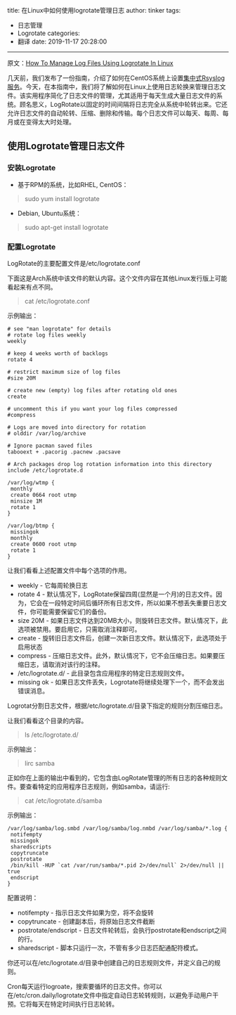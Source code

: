 title: 在Linux中如何使用logrotate管理日志
author: tinker
tags:
  - 日志管理
  - Logrotate
categories:
  - 翻译
date: 2019-11-17 20:28:00
---
原文：[How To Manage Log Files Using Logrotate In Linux](https://www.ostechnix.com/manage-log-files-using-logrotate-linux/)

几天前，我们发布了一份指南，介绍了如何在CentOS系统上设置[集中式Rsyslog服务](https://www.ostechnix.com/setup-centralized-rsyslog-server-centos-7/)。今天，在本指南中，我们将了解如何在Linux上使用日志轮换来管理日志文件。该实用程序简化了日志文件的管理，尤其适用于每天生成大量日志文件的系统。顾名思义，LogRotate以固定的时间间隔将日志完全从系统中轮转出来。它还允许日志文件的自动轮转、压缩、删除和传输。每个日志文件可以每天、每周、每月或在变得太大时处理。

<!--more-->

## 使用Logrotate管理日志文件

### 安装Logrotate

- 基于RPM的系统，比如RHEL, CentOS：
> sudo yum install logrotate

- Debian, Ubuntu系统：
> sudo apt-get install logrotate

### 配置Logrotate

LogRotate的主要配置文件是/etc/logrotate.conf

下面这是Arch系统中该文件的默认内容。这个文件内容在其他Linux发行版上可能看起来有点不同。

> cat /etc/logrotate.conf

示例输出：

```
# see "man logrotate" for details
# rotate log files weekly
weekly

# keep 4 weeks worth of backlogs
rotate 4

# restrict maximum size of log files
#size 20M

# create new (empty) log files after rotating old ones
create

# uncomment this if you want your log files compressed
#compress

# Logs are moved into directory for rotation
# olddir /var/log/archive

# Ignore pacman saved files
tabooext + .pacorig .pacnew .pacsave

# Arch packages drop log rotation information into this directory
include /etc/logrotate.d

/var/log/wtmp {
 monthly
 create 0664 root utmp
 minsize 1M
 rotate 1
}

/var/log/btmp {
 missingok
 monthly
 create 0600 root utmp
 rotate 1
}
```

让我们看看上述配置文件中每个选项的作用。

- weekly - 它每周轮换日志
- rotate 4 - 默认情况下，LogRotate保留四周(显然是一个月)的日志文件。因为，它会在一段特定时间后循环所有日志文件，所以如果不想丢失重要日志文件，你可能需要保留它们的备份。
- size 20M - 如果日志文件达到20MB大小，则旋转日志文件。默认情况下，此选项被禁用。要启用它，只需取消注释即可。
- create - 旋转旧日志文件后，创建一次新日志文件。默认情况下，此选项处于启用状态
- compress - 压缩日志文件。此外，默认情况下，它不会压缩日志。如果要压缩日志，请取消对该行的注释。
- /etc/logrotate.d/ - 此目录包含应用程序的特定日志规则文件。
- missing ok -  如果日志文件丢失，Logrotate将继续处理下一个，而不会发出错误消息。

Logrotat分割日志文件，根据/etc/logrotate.d/目录下指定的规则分割压缩日志。

让我们看看这个目录的内容。

> ls /etc/logrotate.d/

示例输出：

> lirc  samba

正如你在上面的输出中看到的，它包含由LogRotate管理的所有日志的各种规则文件。要查看特定的应用程序日志规则，例如samba，请运行:

> cat /etc/logrotate.d/samba

示例输出：

```
/var/log/samba/log.smbd /var/log/samba/log.nmbd /var/log/samba/*.log {
 notifempty
 missingok
 sharedscripts
 copytruncate
 postrotate
 /bin/kill -HUP `cat /var/run/samba/*.pid 2>/dev/null` 2>/dev/null || true
 endscript
}
```

配置说明：

- notifempty - 指示日志文件如果为空，将不会旋转
- copytruncate - 创建副本后，将原始日志文件截断
- postrotate/endscript - 日志文件轮转后，会执行postrotate和endscript之间的行。
- sharedscript - 脚本只运行一次，不管有多少日志匹配通配符模式。


你还可以在/etc/logrotate.d/目录中创建自己的日志规则文件，并定义自己的规则。

Cron每天运行logroate，搜索要循环的日志文件。你可以在/etc/cron.daily/logrotate文件中指定自动日志轮转规则，以避免手动用户干预。它将每天在特定时间执行日志轮转。